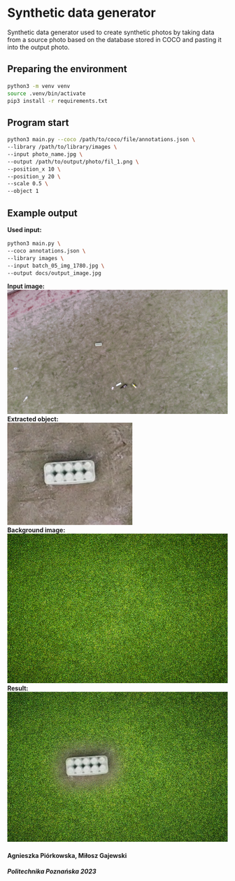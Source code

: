 # Synthetic data generator
Synthetic data generator used to create synthetic photos by taking data from a source photo based on the database stored in COCO and pasting it into the output photo.
## Preparing the environment
```bash
python3 -m venv venv
source .venv/bin/activate
pip3 install -r requirements.txt
```
## Program start
```bash
python3 main.py --coco /path/to/coco/file/annotations.json \
--library /path/to/library/images \
--input photo_name.jpg \
--output /path/to/output/photo/fil_1.png \
--position_x 10 \
--position_y 20 \
--scale 0.5 \
--object 1
```
## Example output
**Used input:**
```bash
python3 main.py \
--coco annotations.json \
--library images \
--input batch_05_img_1780.jpg \
--output docs/output_image.jpg
```
**Input image:** \
![Example input image](docs/input_image.jpg) \
**Extracted object:** \
![Extracted image from input image](docs/extracted_image.png) \
**Background image:** \
![Example Background image](docs/background_image.jpg) \
**Result:** \
![Example Output image](docs/output_image.jpg)
#### Agnieszka Piórkowska, Miłosz Gajewski
##### Politechnika Poznańska 2023